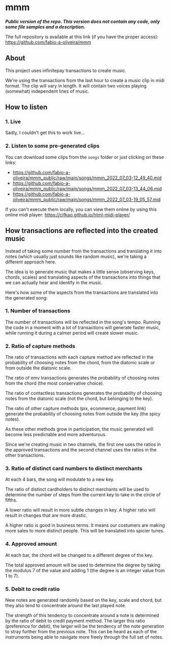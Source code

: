# mmm

___Public version of the repo. This version does not contain any code, only some file samples and a description.___

The full repository is available at this link (if you have the proper access): https://github.com/fabio-a-oliveira/mmm

## About

This project uses infinitepay transactions to create music.

We're using the transactions from the last hour to create a music clip in midi format. The clip will vary in length. It will contain two voices playing (somewhat) independent lines of music.

## How to listen

### 1. Live

Sadly, I couldn't get this to work live...

### 2. Listen to some pre-generated clips

You can download some clips from the `songs` folder or just clicking on these links:
- https://github.com/fabio-a-oliveira/mmm_public/raw/main/songs/mmm_2022_07_03-12_49_40.mid
- https://github.com/fabio-a-oliveira/mmm_public/raw/main/songs/mmm_2022_07_03-13_44_06.mid
- https://github.com/fabio-a-oliveira/mmm_public/raw/main/songs/mmm_2022_07_03-19_05_57.mid

If you can't execute them locally, you can view them online by using this online midi player: https://cifkao.github.io/html-midi-player/ 

## How transactions are reflected into the created music

Instead of taking some number from the transactions and translating it into notes (which usually just sounds like random music), we're taking a different approach here.

The idea is to generate music that makes a little sense (observing keys, chords, scales) and translating aspects of the transactions into things that we can actually hear and identify in the music.

Here's how some of the aspects from the transactions are translated into the generated song:

### 1. Number of transactions

The number of transactions will be reflected in the song's tempo. Running the code in a moment with a lot of transactions will generate faster music, while running it during a calmer period will create slower music.

### 2. Ratio of capture methods

The ratio of transactions with each capture method are reflected in the probability of choosing notes from the chord, from the diatonic scale or from outside the diatonic scale.

The ratio of emv transactions generates the probability of choosing notes from the chord (the most conservative choice).

The ratio of contactless transactions generates the probability of choosing notes from the diatonic scale (not the chord, but belonging to the key).

The ratio of other capture methods (pix, ecommerce, payment link) generate the probability of choosing notes from outside the key (the spicy notes).

As these other methods grow in participation, the music generated will become less predictable and more adventurous.

Since we're creating music in two channels, the first one uses the ratios in the approved transactions and the second channel uses the ratios in the other transactions.

### 3. Ratio of distinct card numbers to distinct merchants

At each 4 bars, the song will modulate to a new key. 

The ratio of distinct cardholders to distinct merchants will be used to determine the number of steps from the current key to take in the circle of fifths.

A lower ratio will result in more subtle changes in key. A higher ratio will result in changes that are more drastic.

A higher ratio is good in business terms. It means our costumers are making more sales to more distinct people. This will be translated into spicier tunes.

### 4. Approved amount

At each bar, the chord will be changed to a different degree of the key.

The total approved amount will be used to determine the degree by taking the modulus 7 of the value and adding 1 (the degree is an integer value from 1 to 7).

### 5. Debit to credit ratio

New notes are generated randomly based on the key, scale and chord, but they also tend to concentrate around the last played note. 

The strength of this tendency to concentrate around a note is determined by the ratio of debit to credit payment method. The larger this ratio (preference for debit), the larger will be the tendency of the note generation to stray further from the previous note. This can be heard as each of the instruments being able to navigate more freely through the full set of notes.
